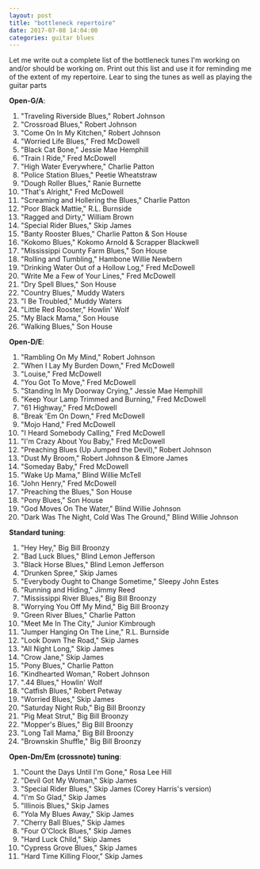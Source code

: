 ```yaml
---
layout: post
title: "bottleneck repertoire"
date: 2017-07-08 14:04:00
categories: guitar blues
---
```


Let me write out a complete list of the bottleneck tunes I'm working on and/or should be working on. Print out this list and use it for reminding me of the extent of my repertoire. Lear to sing the tunes as well as playing the guitar parts

**Open-G/A**:

1. "Traveling Riverside Blues," Robert Johnson
2. "Crossroad Blues," Robert Johnson
3. "Come On In My Kitchen," Robert Johnson
4. "Worried Life Blues," Fred McDowell
5. "Black Cat Bone," Jessie Mae Hemphill
6. "Train I Ride," Fred McDowell
7. "High Water Everywhere," Charlie Patton
8. "Police Station Blues," Peetie Wheatstraw
9. "Dough Roller Blues," Ranie Burnette
10. "That's Alright," Fred McDowell
11. "Screaming and Hollering the Blues," Charlie Patton
12. "Poor Black Mattie," R.L. Burnside
13. "Ragged and Dirty," William Brown
14. "Special Rider Blues," Skip James
15. "Banty Rooster Blues," Charlie Patton &amp; Son House
16. "Kokomo Blues," Kokomo Arnold &amp; Scrapper Blackwell
17. "Mississippi County Farm Blues," Son House
18. "Rolling and Tumbling," Hambone Willie Newbern
19. "Drinking Water Out of a Hollow Log," Fred McDowell
20. "Write Me a Few of Your Lines," Fred McDowell
21. "Dry Spell Blues," Son House
22. "Country Blues," Muddy Waters
23. "I Be Troubled," Muddy Waters
24. "Little Red Rooster," Howlin' Wolf
25. "My Black Mama," Son House
26. "Walking Blues," Son House

**Open-D/E**:

1. "Rambling On My Mind," Robert Johnson
2. "When I Lay My Burden Down," Fred McDowell
3. "Louise," Fred McDowell
4. "You Got To Move," Fred McDowell
5. "Standing In My Doorway Crying," Jessie Mae Hemphill
6. "Keep Your Lamp Trimmed and Burning," Fred McDowell
7. "61 Highway," Fred McDowell
8. "Break 'Em On Down," Fred McDowell
9. "Mojo Hand," Fred McDowell
10. "I Heard Somebody Calling," Fred McDowell
11. "I'm Crazy About You Baby," Fred McDowell
12. "Preaching Blues (Up Jumped the Devil)," Robert Johnson
13. "Dust My Broom," Robert Johnson &amp; Elmore James
14. "Someday Baby," Fred McDowell
15. "Wake Up Mama," Blind Willie McTell
16. "John Henry," Fred McDowell
17. "Preaching the Blues," Son House
18. "Pony Blues," Son House
19. "God Moves On The Water," Blind Willie Johnson
20. "Dark Was The Night, Cold Was The Ground," Blind Willie Johnson

**Standard tuning**:

1. "Hey Hey," Big Bill Broonzy
2. "Bad Luck Blues," Blind Lemon Jefferson
3. "Black Horse Blues," Blind Lemon Jefferson
4. "Drunken Spree," Skip James
5. "Everybody Ought to Change Sometime," Sleepy John Estes
6. "Running and Hiding," Jimmy Reed
7. "Mississippi River Blues," Big Bill Broonzy
8. "Worrying You Off My Mind," Big Bill Broonzy
9. "Green River Blues," Charlie Patton
10. "Meet Me In The City," Junior Kimbrough
11. "Jumper Hanging On The Line," R.L. Burnside
12. "Look Down The Road," Skip James
13. "All Night Long," Skip James
14. "Crow Jane," Skip James
15. "Pony Blues," Charlie Patton
16. "Kindhearted Woman," Robert Johnson
17. ".44 Blues," Howlin' Wolf
18. "Catfish Blues," Robert Petway
19. "Worried Blues," Skip James
20. "Saturday Night Rub," Big Bill Broonzy
21. "Pig Meat Strut," Big Bill Broonzy
22. "Mopper's Blues," Big Bill Broonzy
23. "Long Tall Mama," Big Bill Broonzy
24. "Brownskin Shuffle," Big Bill Broonzy

**Open-Dm/Em (crossnote) tuning**:

1. "Count the Days Until I'm Gone," Rosa Lee Hill
2. "Devil Got My Woman," Skip James
3. "Special Rider Blues," Skip James (Corey Harris's version)
4. "I'm So Glad," Skip James
5. "Illinois Blues," Skip James
6. "Yola My Blues Away," Skip James
7. "Cherry Ball Blues," Skip James
8. "Four O'Clock Blues," Skip James
9. "Hard Luck Child," Skip James
10. "Cypress Grove Blues," Skip James
11. "Hard Time Killing Floor," Skip James
